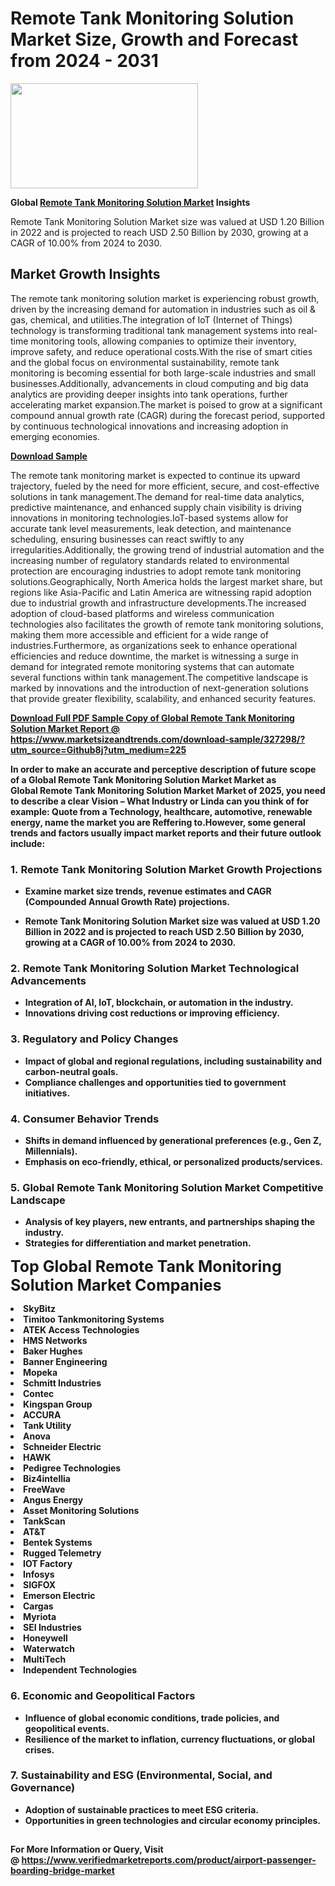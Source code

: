 <H1>Remote Tank Monitoring Solution Market Size, Growth and Forecast from 2024 - 2031</H1><img class="aligncenter size-medium wp-image-584254" src="https://thirdeyenews.in/wp-content/uploads/2024/09/Global-Market-Research-300x168.jpeg" alt="" width="300" height="168" /><p><strong>Global&nbsp;<a href="https://www.marketsizeandtrends.com/download-sample/327298/?utm_source=Github8j?utm_medium=225">Remote Tank Monitoring Solution Market</a> Insights</strong></p><p>Remote Tank Monitoring Solution Market size was valued at USD 1.20 Billion in 2022 and is projected to reach USD 2.50 Billion by 2030, growing at a CAGR of 10.00% from 2024 to 2030.</p><p><h2>Market Growth Insights</h2> <p>The remote tank monitoring solution market is experiencing robust growth, driven by the increasing demand for automation in industries such as oil & gas, chemical, and utilities.The integration of IoT (Internet of Things) technology is transforming traditional tank management systems into real-time monitoring tools, allowing companies to optimize their inventory, improve safety, and reduce operational costs.With the rise of smart cities and the global focus on environmental sustainability, remote tank monitoring is becoming essential for both large-scale industries and small businesses.Additionally, advancements in cloud computing and big data analytics are providing deeper insights into tank operations, further accelerating market expansion.The market is poised to grow at a significant compound annual growth rate (CAGR) during the forecast period, supported by continuous technological innovations and increasing adoption in emerging economies.</p> <p><strong><a href="#">Download Sample</a></strong></p> <p>The remote tank monitoring market is expected to continue its upward trajectory, fueled by the need for more efficient, secure, and cost-effective solutions in tank management.The demand for real-time data analytics, predictive maintenance, and enhanced supply chain visibility is driving innovations in monitoring technologies.IoT-based systems allow for accurate tank level measurements, leak detection, and maintenance scheduling, ensuring businesses can react swiftly to any irregularities.Additionally, the growing trend of industrial automation and the increasing number of regulatory standards related to environmental protection are encouraging industries to adopt remote tank monitoring solutions.Geographically, North America holds the largest market share, but regions like Asia-Pacific and Latin America are witnessing rapid adoption due to industrial growth and infrastructure developments.The increased adoption of cloud-based platforms and wireless communication technologies also facilitates the growth of remote tank monitoring solutions, making them more accessible and efficient for a wide range of industries.Furthermore, as organizations seek to enhance operational efficiencies and reduce downtime, the market is witnessing a surge in demand for integrated remote monitoring systems that can automate several functions within tank management.The competitive landscape is marked by innovations and the introduction of next-generation solutions that provide greater flexibility, scalability, and enhanced security features.</p> <p><strong><a href="#"></p><p><span class=""><strong>Download Full PDF Sample Copy of Global Remote Tank Monitoring Solution Market Report</strong> @ <a href="https://www.marketsizeandtrends.com/download-sample/327298/?utm_source=Github8j?utm_medium=225" target="_blank">https://www.marketsizeandtrends.com/download-sample/327298/?utm_source=Github8j?utm_medium=225</a></span></p><p>In order to make an accurate and perceptive description of future scope of a Global&nbsp;Remote Tank Monitoring Solution Market Market as Global&nbsp;Remote Tank Monitoring Solution Market Market of 2025, you need to describe a clear Vision &ndash; What Industry or Linda can you think of for example: Quote from a Technology, healthcare, automotive, renewable energy, name the market you are Reffering to.However, some general trends and factors usually impact market reports and their future outlook include:</p><h3>1.&nbsp;<strong>Remote Tank Monitoring Solution Market Growth Projections</strong></h3><ul><li>Examine market size trends, revenue estimates and CAGR (Compounded Annual Growth Rate) projections.</li><li><p>Remote Tank Monitoring Solution Market size was valued at USD 1.20 Billion in 2022 and is projected to reach USD 2.50 Billion by 2030, growing at a CAGR of 10.00% from 2024 to 2030.</p></li></ul><h3>2.&nbsp;<strong>Remote Tank Monitoring Solution Market Technological Advancements</strong></h3><ul><li>Integration of AI, IoT, blockchain, or automation in the industry.</li><li>Innovations driving cost reductions or improving efficiency.</li></ul><h3>3.&nbsp;<strong>Regulatory and Policy Changes</strong></h3><ul><li>Impact of global and regional regulations, including sustainability and carbon-neutral goals.</li><li>Compliance challenges and opportunities tied to government initiatives.</li></ul><h3>4.&nbsp;<strong>Consumer Behavior Trends</strong></h3><ul><li>Shifts in demand influenced by generational preferences (e.g., Gen Z, Millennials).</li><li>Emphasis on eco-friendly, ethical, or personalized products/services.</li></ul><h3>5.&nbsp;<strong>Global Remote Tank Monitoring Solution Market Competitive Landscape</strong></h3><ul><li>Analysis of key players, new entrants, and partnerships shaping the industry.</li><li>Strategies for differentiation and market penetration.</li></ul><p data-pm-slice="1 1 []"><span style="color: inherit; font-family: inherit; font-size: 25px;">Top Global Remote Tank Monitoring Solution Market Companies</span></p><div class="" data-test-id=""><p><li>SkyBitz</li><li> Timitoo Tankmonitoring Systems</li><li> ATEK Access Technologies</li><li> HMS Networks</li><li> Baker Hughes</li><li> Banner Engineering</li><li> Mopeka</li><li> Schmitt Industries</li><li> Contec</li><li> Kingspan Group</li><li> ACCURA</li><li> Tank Utility</li><li> Anova</li><li> Schneider Electric</li><li> HAWK</li><li> Pedigree Technologies</li><li> Biz4intellia</li><li> FreeWave</li><li> Angus Energy</li><li> Asset Monitoring Solutions</li><li> TankScan</li><li> AT&T</li><li> Bentek Systems</li><li> Rugged Telemetry</li><li> IOT Factory</li><li> Infosys</li><li> SIGFOX</li><li> Emerson Electric</li><li> Cargas</li><li> Myriota</li><li> SEI Industries</li><li> Honeywell</li><li> Waterwatch</li><li> MultiTech</li><li> Independent Technologies</li></p></div><h3>6.&nbsp;<strong>Economic and Geopolitical Factors</strong></h3><ul><li>Influence of global economic conditions, trade policies, and geopolitical events.</li><li>Resilience of the market to inflation, currency fluctuations, or global crises.</li></ul><h3>7.&nbsp;<strong>Sustainability and ESG (Environmental, Social, and Governance)</strong></h3><ul><li>Adoption of sustainable practices to meet ESG criteria.</li><li>Opportunities in green technologies and circular economy principles.</li></ul><h2><strong style="font-size: 14px;">For More Information or Query, Visit @&nbsp;</strong><a style="background-color: #ffffff; font-size: 14px;" href="https://www.marketsizeandtrends.com/report/remote-tank-monitoring-solution-market/" target="_blank">https://www.verifiedmarketreports.com/product/airport-passenger-boarding-bridge-market</a></h2>